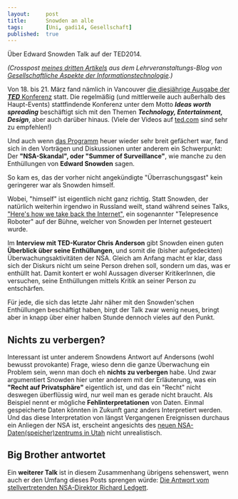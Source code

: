 ```yaml
---
layout: 	post
title: 		Snowden an alle
tags: 		[Uni, gadi14, Gesellschaft]
published: 	true
---
```


&Uuml;ber Edward Snowden Talk auf der TED2014.

*(Crosspost [meines dritten Artikels](http://tugll.tugraz.at/blog/view/41510/snowden-an-alle-holt-euch-das-internet-zuruck) aus dem Lehrveranstaltungs-Blog von [Gesellschaftliche Aspekte der Informationstechnologie](http://blog.2904.cc/2014/03/14/gadi14/).)*

Von 18. bis 21. M&auml;rz fand n&auml;mlich in Vancouver <a href="http://www.ted.com/talks/browse?event=256&amp;sort=newest">die&nbsp;diesj&auml;hrige Ausgabe der <strong><em>TED</em></strong> Konferenz</a> statt. Die regelm&auml;&szlig;ig (und mittlerweile auch au&szlig;erhalb des Haupt-Events) stattfindende Konferenz unter dem Motto&nbsp;<strong><em>Ideas worth spreading</em></strong> besch&auml;ftigt sich mit den Themen <strong><em>Technology, Entertainment, Design</em></strong>, aber auch dar&uuml;ber hinaus. (Viele der Videos auf <a href="http://ted.com">ted.com</a> sind sehr zu empfehlen!)

Und auch wenn <a href="http://conferences.ted.com/TED2014/program/guide.php">das Programm</a> heuer wieder sehr breit gef&auml;chert war, fand sich in den Vortr&auml;gen und Diskussionen unter anderem ein Schwerpunkt: Der <strong>"NSA-Skandal", oder "Summer of Surveillance"</strong>, wie manche zu den Enth&uuml;llungen von <strong>Edward Snowden</strong> sagen.

So kam es, das der vorher nicht angek&uuml;ndigte "&Uuml;berraschungsgast" kein geringerer war als Snowden himself.

Wobei, "himself" ist eigentlich nicht ganz richtig. Statt Snowden, der nat&uuml;rlich weiterhin irgendwo in Russland weilt, stand w&auml;hrend seines Talks, <a href="http://on.ted.com/tm0Z">"Here's how we take back the Internet"</a>, ein sogenannter "Telepresence Roboter" auf der B&uuml;hne, welcher von Snowden per Internet gesteuert wurde.

Im <strong>Interview mit TED-Kurator Chris Anderson</strong> gibt Snowden einen guten <strong>&Uuml;berblick &uuml;ber seine Enth&uuml;llungen</strong>, und somit die (bisher aufgedeckten) &Uuml;berwachungsaktivit&auml;ten der NSA. Gleich am Anfang macht er klar, dass sich der Diskurs nicht um seine Person drehen soll, sondern um das, was er enth&uuml;llt hat. Damit kontert er wohl Aussagen diverser KritikerInnen, die versuchen, seine Enth&uuml;llungen mittels Kritik an seiner Person zu entsch&auml;rfen.

F&uuml;r jede, die sich das letzte Jahr n&auml;her mit den Snowden'schen Enth&uuml;llungen besch&auml;ftigt haben, birgt der Talk zwar wenig neues, bringt aber in knapp &uuml;ber einer halben Stunde dennoch vieles auf den Punkt.

## Nichts zu verbergen?
Interessant ist unter anderem Snowdens Antwort auf Andersons (wohl bewusst provokante) Frage, wieso denn die ganze &Uuml;berwachung ein Problem sein, wenn man doch eh <strong>nichts zu verbergen</strong> habe. Und zwar argumentiert Snowden hier unter anderem mit der Erl&auml;uterung, was ein <strong>"Recht auf Privatsph&auml;re"</strong> eigentlich ist, und das ein "Recht" nicht deswegen &uuml;berfl&uuml;ssig wird, nur weil man es gerade nicht braucht. Als Beispiel nennt er m&ouml;gliche <strong>Fehlinterpretationen</strong> von Daten. Einmal gespeicherte Daten k&ouml;nnten in Zukunft ganz anders Interpretiert werden. Und das diese Interpretation von l&auml;ngst Vergangenen Ereignissen durchaus ein Anliegen der NSA ist, erscheint angesichts des <a href="https://en.wikipedia.org/wiki/Utah_Data_Center">neuen NSA-Daten(speicher)zentrums in Utah</a> nicht unrealistisch.

## Big Brother antwortet
Ein <strong>weiterer Talk</strong> ist in diesem Zusammenhang &uuml;brigens sehenswert, wenn auch er den Umfang dieses Posts sprengen w&uuml;rde: <a href="http://on.ted.com/a06N7">Die Antwort vom stellvertretenden NSA-Direktor Richard Ledgett</a>.